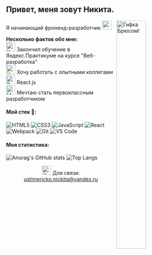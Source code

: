 ## Привет, меня зовут Никита. 

Я начинающий фроненд-разработчик <img src="https://media.giphy.com/media/iigp4VDyf5dCLRlGkm/giphy.gif" width="25px" />
<img align="right" width="40%" src="https://media.giphy.com/media/PiQejEf31116URju4V/giphy.gif" alt="Гифка Брюсом!">

**Несколько фактов обо мне:**</br>
<img src="https://media.giphy.com/media/l4FGHTyjMpPTySKLm/giphy.gif" width="25px" alt="Книга"/> Закончил обучение в Яндекс.Практикуме на курсе "Веб-разработка"</br>
<img src="https://media.giphy.com/media/Ieo88333eatH73xKQG/giphy.gif" width="25px" alt="Коллеги"/> Хочу работать с опытными коллегами</br>
<img src="https://media.giphy.com/media/TGXoYOYmVQ9v6M3g1q/giphy.gif" width="25px" alt="React"/> React.js<br/>
<img src="https://media.giphy.com/media/U6otE2mVum5EjwIjDu/giphy.gif" width="25px" alt="Мечта"/> Мечтаю стать первоклассным разработчиком<br/>

 #### Мой стек :briefcase::  
![HTML5](https://img.icons8.com/color/48/000000/html-5.png)
![CSS3](https://img.icons8.com/color/48/000000/css3.png)
![JavaScript](https://img.icons8.com/color/48/000000/js.png)
![React](https://img.icons8.com/clouds/100/000000/react.png)
![Webpack](https://img.icons8.com/dusk/64/000000/webpack.png)
![Git](https://img.icons8.com/plasticine/100/000000/github.png)
![VS Code](https://img.icons8.com/color/48/000000/visual-studio-code-insides.png)

#### Моя статистика:
![Anurag's GitHub stats](https://github-readme-stats.vercel.app/api?username=SekToR90&show_icons=true&theme=midnight-purple)
![Top Langs](https://github-readme-stats.vercel.app/api/top-langs/?username=SekToR90&langs_count=8&theme=midnight-purple)


<p align="center"> <img src="https://media.giphy.com/media/kewlTago0C6BoxLBhF/giphy.gif" width="25px" alt="Книга"/> Для связи:
  <a href="mailto:ustimencko.nickita@yandex.ru">ustimencko.nickita@yandex.ru</a>
</p>
